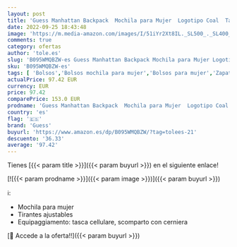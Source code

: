 ```yaml
---
layout: post
title: 'Guess Manhattan Backpack  Mochila para Mujer  Logotipo Coal  Talla única'
date: 2022-09-25 18:43:48
image: 'https://m.media-amazon.com/images/I/51iYr2Xt8IL._SL500_._SL400_.jpg'
comments: true
category: ofertas
author: 'tole.es'
slug: 'B095WMQBZW-es Guess Manhattan Backpack Mochila para Mujer Logotipo Coal...'
sku: 'B095WMQBZW-es'
tags: [ 'Bolsos','Bolsos mochila para mujer','Bolsos para mujer','Zapatos y complementos','backpack','guess','mochila','🇪🇸', ]
actualPrice: 97.42 EUR
currency: EUR
price: 97.42
comparePrice: 153.0 EUR
prodname: 'Guess Manhattan Backpack  Mochila para Mujer  Logotipo Coal  Talla única'
country: 'es'
flag: '🇪🇸'
brand: 'Guess'
buyurl: 'https://www.amazon.es/dp/B095WMQBZW/?tag=tolees-21'
descuento: '36.33'
average: '97.42'
---
```


Tienes [{{< param title >}}]({{< param buyurl >}}) en el siguiente enlace!

[![{{< param prodname >}}]({{< param image >}})]({{< param buyurl >}})

ℹ️:

- Mochila para mujer
- Tirantes ajustables
- Equipaggiamento: tasca cellulare, scomparto con cerniera

[🛒 Accede a la oferta!!]({{< param buyurl >}})
